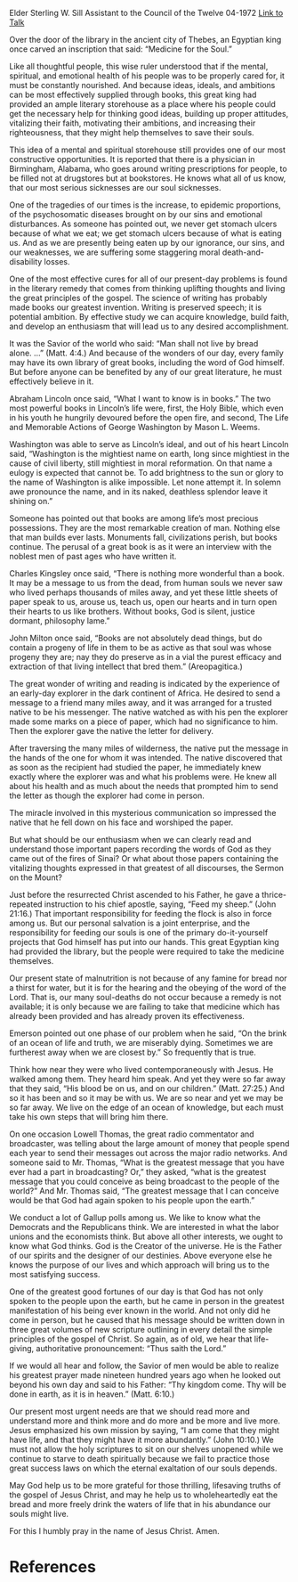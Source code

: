 Elder Sterling W. Sill
Assistant to the Council of the Twelve
04-1972
[Link to Talk](https://www.churchofjesuschrist.org/study/general-conference/1972/04/medicine-for-the-soul?lang=eng)

Over the door of the library in the ancient city of Thebes, an Egyptian king once carved an inscription that said: “Medicine for the Soul.”

Like all thoughtful people, this wise ruler understood that if the mental, spiritual, and emotional health of his people was to be properly cared for, it must be constantly nourished. And because ideas, ideals, and ambitions can be most effectively supplied through books, this great king had provided an ample literary storehouse as a place where his people could get the necessary help for thinking good ideas, building up proper attitudes, vitalizing their faith, motivating their ambitions, and increasing their righteousness, that they might help themselves to save their souls.

This idea of a mental and spiritual storehouse still provides one of our most constructive opportunities. It is reported that there is a physician in Birmingham, Alabama, who goes around writing prescriptions for people, to be filled not at drugstores but at bookstores. He knows what all of us know, that our most serious sicknesses are our soul sicknesses.

One of the tragedies of our times is the increase, to epidemic proportions, of the psychosomatic diseases brought on by our sins and emotional disturbances. As someone has pointed out, we never get stomach ulcers because of what we eat; we get stomach ulcers because of what is eating us. And as we are presently being eaten up by our ignorance, our sins, and our weaknesses, we are suffering some staggering moral death-and-disability losses.

One of the most effective cures for all of our present-day problems is found in the literary remedy that comes from thinking uplifting thoughts and living the great principles of the gospel. The science of writing has probably made books our greatest invention. Writing is preserved speech; it is potential ambition. By effective study we can acquire knowledge, build faith, and develop an enthusiasm that will lead us to any desired accomplishment.

It was the Savior of the world who said: “Man shall not live by bread alone. …” (Matt. 4:4.) And because of the wonders of our day, every family may have its own library of great books, including the word of God himself. But before anyone can be benefited by any of our great literature, he must effectively believe in it.

Abraham Lincoln once said, “What I want to know is in books.” The two most powerful books in Lincoln’s life were, first, the Holy Bible, which even in his youth he hungrily devoured before the open fire, and second, The Life and Memorable Actions of George Washington by Mason L. Weems.

Washington was able to serve as Lincoln’s ideal, and out of his heart Lincoln said, “Washington is the mightiest name on earth, long since mightiest in the cause of civil liberty, still mightiest in moral reformation. On that name a eulogy is expected that cannot be. To add brightness to the sun or glory to the name of Washington is alike impossible. Let none attempt it. In solemn awe pronounce the name, and in its naked, deathless splendor leave it shining on.”

Someone has pointed out that books are among life’s most precious possessions. They are the most remarkable creation of man. Nothing else that man builds ever lasts. Monuments fall, civilizations perish, but books continue. The perusal of a great book is as it were an interview with the noblest men of past ages who have written it.

Charles Kingsley once said, “There is nothing more wonderful than a book. It may be a message to us from the dead, from human souls we never saw who lived perhaps thousands of miles away, and yet these little sheets of paper speak to us, arouse us, teach us, open our hearts and in turn open their hearts to us like brothers. Without books, God is silent, justice dormant, philosophy lame.”

John Milton once said, “Books are not absolutely dead things, but do contain a progeny of life in them to be as active as that soul was whose progeny they are; nay they do preserve as in a vial the purest efficacy and extraction of that living intellect that bred them.” (Areopagitica.)



The great wonder of writing and reading is indicated by the experience of an early-day explorer in the dark continent of Africa. He desired to send a message to a friend many miles away, and it was arranged for a trusted native to be his messenger. The native watched as with his pen the explorer made some marks on a piece of paper, which had no significance to him. Then the explorer gave the native the letter for delivery.

After traversing the many miles of wilderness, the native put the message in the hands of the one for whom it was intended. The native discovered that as soon as the recipient had studied the paper, he immediately knew exactly where the explorer was and what his problems were. He knew all about his health and as much about the needs that prompted him to send the letter as though the explorer had come in person.

The miracle involved in this mysterious communication so impressed the native that he fell down on his face and worshiped the paper.

But what should be our enthusiasm when we can clearly read and understand those important papers recording the words of God as they came out of the fires of Sinai? Or what about those papers containing the vitalizing thoughts expressed in that greatest of all discourses, the Sermon on the Mount?

Just before the resurrected Christ ascended to his Father, he gave a thrice-repeated instruction to his chief apostle, saying, “Feed my sheep.” (John 21:16.) That important responsibility for feeding the flock is also in force among us. But our personal salvation is a joint enterprise, and the responsibility for feeding our souls is one of the primary do-it-yourself projects that God himself has put into our hands. This great Egyptian king had provided the library, but the people were required to take the medicine themselves.

Our present state of malnutrition is not because of any famine for bread nor a thirst for water, but it is for the hearing and the obeying of the word of the Lord. That is, our many soul-deaths do not occur because a remedy is not available; it is only because we are failing to take that medicine which has already been provided and has already proven its effectiveness.

Emerson pointed out one phase of our problem when he said, “On the brink of an ocean of life and truth, we are miserably dying. Sometimes we are furtherest away when we are closest by.” So frequently that is true.

Think how near they were who lived contemporaneously with Jesus. He walked among them. They heard him speak. And yet they were so far away that they said, “His blood be on us, and on our children.” (Matt. 27:25.) And so it has been and so it may be with us. We are so near and yet we may be so far away. We live on the edge of an ocean of knowledge, but each must take his own steps that will bring him there.

On one occasion Lowell Thomas, the great radio commentator and broadcaster, was telling about the large amount of money that people spend each year to send their messages out across the major radio networks. And someone said to Mr. Thomas, “What is the greatest message that you have ever had a part in broadcasting? Or,” they asked, “what is the greatest message that you could conceive as being broadcast to the people of the world?” And Mr. Thomas said, “The greatest message that I can conceive would be that God had again spoken to his people upon the earth.”

We conduct a lot of Gallup polls among us. We like to know what the Democrats and the Republicans think. We are interested in what the labor unions and the economists think. But above all other interests, we ought to know what God thinks. God is the Creator of the universe. He is the Father of our spirits and the designer of our destinies. Above everyone else he knows the purpose of our lives and which approach will bring us to the most satisfying success.

One of the greatest good fortunes of our day is that God has not only spoken to the people upon the earth, but he came in person in the greatest manifestation of his being ever known in the world. And not only did he come in person, but he caused that his message should be written down in three great volumes of new scripture outlining in every detail the simple principles of the gospel of Christ. So again, as of old, we hear that life-giving, authoritative pronouncement: “Thus saith the Lord.”

If we would all hear and follow, the Savior of men would be able to realize his greatest prayer made nineteen hundred years ago when he looked out beyond his own day and said to his Father: “Thy kingdom come. Thy will be done in earth, as it is in heaven.” (Matt. 6:10.)

Our present most urgent needs are that we should read more and understand more and think more and do more and be more and live more. Jesus emphasized his own mission by saying, “I am come that they might have life, and that they might have it more abundantly.” (John 10:10.) We must not allow the holy scriptures to sit on our shelves unopened while we continue to starve to death spiritually because we fail to practice those great success laws on which the eternal exaltation of our souls depends.

May God help us to be more grateful for those thrilling, lifesaving truths of the gospel of Jesus Christ, and may he help us to wholeheartedly eat the bread and more freely drink the waters of life that in his abundance our souls might live.

For this I humbly pray in the name of Jesus Christ. Amen.

# References
